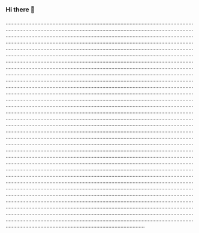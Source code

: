 ### Hi there 👋

............................................................................................................................................................................................................................................................................................................................................................................................................................................................................................................................................................................................................................................................................................................................................................................................................................................................................................................................................................................................................................................................................................................................................................................................................................................................................................................................................................................................................................................................................................................................................................................................................................................................................................................................................................................................................................................................................................................................................................................................................................................................................................................................................................................................................................................................................................................................................................................................................................................................................................................................................................................................................................................................................................................................................................................................................................................................................................................................................................................................................................................................................................................................................................................................................................................................................................................................................................................................................................................................................................................................................................................................................................................................................................................................................................................................................................................................................................................................................................................................................................................................................................................................................................................................................................